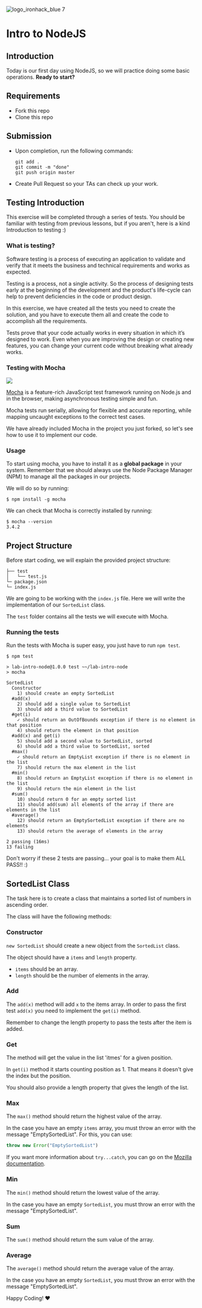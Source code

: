 ![logo_ironhack_blue 7](https://user-images.githubusercontent.com/23629340/40541063-a07a0a8a-601a-11e8-91b5-2f13e4e6b441.png)

# Intro to NodeJS

## Introduction

Today is our first day using NodeJS, so we will practice doing some basic operations. **Ready to start?**

## Requirements

- Fork this repo
- Clone this repo

## Submission

- Upon completion, run the following commands:

  ```
  git add .
  git commit -m "done"
  git push origin master
  ```

- Create Pull Request so your TAs can check up your work.


## Testing Introduction

This exercise will be completed through a series of tests. You should be familiar with testing from previous lessons, but if you aren't, here is a kind Introduction to testing :)

### What is testing?

Software testing is a process of executing an application to validate and verify that it meets the business and technical requirements and works as expected.

Testing is a process, not a single activity. So the process of designing tests early at the beginning of the development and the product's life-cycle can help to prevent deficiencies in the code or product design.

In this exercise, we have created all the tests you need to create the solution, and you have to execute them all and create the code to accomplish all the requirements.

Tests prove that your code actually works in every situation in which it’s designed to work. Even when you are improving the design or creating new features, you can change your current code without breaking what already works.

### Testing with Mocha

![](https://s3-eu-west-1.amazonaws.com/ih-materials/uploads/upload_99e6ffece1023c0fe141512493fc6ad2.png)

[Mocha](https://mochajs.org/) is a feature-rich JavaScript test framework running on Node.js and in the browser, making asynchronous testing simple and fun.

Mocha tests run serially, allowing for flexible and accurate reporting, while mapping uncaught exceptions to the correct test cases.

We have already included Mocha in the project you just forked, so let's see how to use it to implement our code.

### Usage

To start using mocha, you have to install it as a **global package** in your system. Remember that we should always use the Node Package Manager (NPM) to manage all the packages in our projects.

We will do so by running:

```
$ npm install -g mocha
```

We can check that Mocha is correctly installed by running:

```
$ mocha --version
3.4.2
```

## Project Structure

Before start coding, we will explain the provided project structure:

```
├── test
│   └── test.js
└─ package.json
└─ index.js
```

We are going to be working with the `index.js` file. Here we will write the implementation of our `SortedList` class.

The `test` folder contains all the tests we will execute with Mocha.

### Running the tests

Run the tests with Mocha is super easy, you just have to run `npm test`.

```
$ npm test

> lab-intro-node@1.0.0 test ~~/lab-intro-node
> mocha

SortedList
  Constructor
    1) should create an empty SortedList
  #add(x)
    2) should add a single value to SortedList
    3) should add a third value to SortedList
  #get(i)
    ✓ should return an OutOfBounds exception if there is no element in that position
    4) should return the element in that position
  #add(x) and get(i)
    5) should add a second value to SortedList, sorted
    6) should add a third value to SortedList, sorted
  #max()
    ✓ should return an EmptyList exception if there is no element in the list
    7) should return the max element in the list
  #min()
    8) should return an EmptyList exception if there is no element in the list
    9) should return the min element in the list
  #sum()
    10) should return 0 for an empty sorted list
    11) should add(sum) all elements of the array if there are elements in the list
  #average()
    12) should return an EmptySortedList exception if there are no elements
    13) should return the average of elements in the array

2 passing (16ms)
13 failing
```
Don't worry if these 2 tests are passing... your goal is to make them ALL PASS!! :)

## SortedList Class

The task here is to create a class that maintains a sorted list of numbers in ascending order.

The class will have the following methods:

### Constructor

`new SortedList` should create a new object from the `SortedList` class.

The object should have a `items` and `length` property.

- `items` should be an array.
- `length` should be the number of elements in the array.

### Add

The `add(x)` method will add `x` to the items array.
In order to pass the first test `add(x)` you need to implement the `get(i)` method.

Remember to change the length property to pass the tests after the item is added.

### Get

The method will get the value in the list 'itmes' for a given position.

In `get(i)` method it starts counting position as 1. That means it doesn't give the index but the position.

You should also provide a length property that gives the length of the list.


### Max

The `max()` method should return the highest value of the array.

In the case you have an empty `items` array, you must throw an error with the message "EmptySortedList". For this, you can use:

```js
throw new Error("EmptySortedList")
```

If you want more information about `try...catch`, you can go on the [Mozilla documentation](https://developer.mozilla.org/en-US/docs/Web/JavaScript/Reference/Statements/try...catch).

### Min

The `min()` method should return the lowest value of the array.

In the case you have an empty `SortedList`, you must throw an error with the message "EmptySortedList".

### Sum

The `sum()` method should return the sum value of the array.

### Average

The `average()` method should return the average value of the array.

In the case you have an empty `SortedList`, you must throw an error with the message "EmptySortedList".



Happy Coding! :heart:
